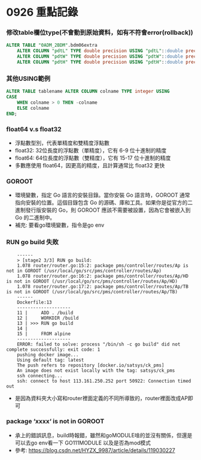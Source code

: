 # 0926 重點記錄

### 修改table欄位type(不會動到原始資料，如有不符會error(rollback))

```sql
ALTER TABLE "0ADM_2BDM".bdm06extra
    ALTER COLUMN "pdtL" TYPE double precision USING "pdtL"::double precision,
    ALTER COLUMN "pdtW" TYPE double precision USING "pdtW"::double precision,
    ALTER COLUMN "pdtH" TYPE double precision USING "pdtH"::double precision;
```
### 其他USING範例

```sql
ALTER TABLE tablename ALTER COLUMN colname TYPE integer USING 
CASE 
    WHEN colname > 0 THEN -colname 
    ELSE colname 
END;
```

### float64 v.s float32
- 浮點數型別，代表單精度和雙精度浮點數
- float32: 32位長度的浮點數（單精度），它有 6-9 位十進制的精度
- float64: 64位長度的浮點數（雙精度），它有 15-17 位十進制的精度
- 多數應使用 float64，因更高的精度，且計算通常比 float32 更快

### GOROOT

 - 環境變數，指定 Go 語言的安裝目錄。當你安裝 Go 語言時，GOROOT 通常指向安裝的位置。這個目錄包含 Go 的源碼、庫和工具。如果你是從官方的二進制發行版安裝的 Go，則 GOROOT 應該不需要被設置，因為它會被嵌入到 Go 的二進制中。
 - 補充: 要看go環境變數，指令是go env

### RUN go build 失敗

``` shell
    ------
    > [stage2 3/3] RUN go build:
    1.078 router/router.go:15:2: package pms/controller/routes/Ap is not in GOROOT (/usr/local/go/src/pms/controller/routes/Ap)
    1.078 router/router.go:16:2: package pms/controller/routes/Ap/HD is not in GOROOT (/usr/local/go/src/pms/controller/routes/Ap/HD)
    1.078 router/router.go:17:2: package pms/controller/routes/Ap/TB is not in GOROOT (/usr/local/go/src/pms/controller/routes/Ap/TB)
    ------
    Dockerfile:13
    --------------------
    11 |     ADD . /build
    12 |     WORKDIR /build
    13 | >>> RUN go build
    14 |
    15 |     FROM alpine
    --------------------
    ERROR: failed to solve: process "/bin/sh -c go build" did not complete successfully: exit code: 1
    pushing docker image...
    Using default tag: latest
    The push refers to repository [docker.io/satsys/ck_pms]
    An image does not exist locally with the tag: satsys/ck_pms
    ssh connecting...
    ssh: connect to host 113.161.250.252 port 50922: Connection timed out
```
- 是因為資料夾大小寫和router裡面定義的不同所導致的，router裡面改成AP即可

### package ‘xxxx‘ is not in GOROOT
- 承上的錯誤訊息，build時報錯，雖然和goMODULE啥的並沒有關係，但還是可以去go env看一下 GO111MODULE 以及是否為mod模式
- 參考: https://blog.csdn.net/HYZX_9987/article/details/119030227

